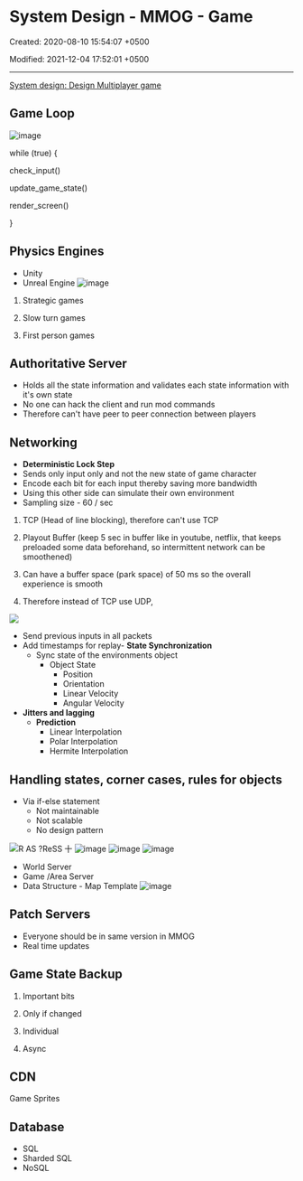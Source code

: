 # System Design - MMOG - Game

Created: 2020-08-10 15:54:07 +0500

Modified: 2021-12-04 17:52:01 +0500

---

[System design: Design Multiplayer game](https://www.youtube.com/playlist?list=PLkQkbY7JNJuCoOw3epgKcNIU6rFri4iQk)
## Game Loop

![image](media/System-Design---MMOG---Game-image1.png)

while (true) {

check_input()

update_game_state()

render_screen()

}
## Physics Engines
-   Unity
-   Unreal Engine
![image](media/System-Design---MMOG---Game-image2.png)
1.  Strategic games

2.  Slow turn games

3.  First person games
## Authoritative Server
-   Holds all the state information and validates each state information with it's own state
-   No one can hack the client and run mod commands
-   Therefore can't have peer to peer connection between players
## Networking
-   **Deterministic Lock Step**
-   Sends only input only and not the new state of game character
-   Encode each bit for each input thereby saving more bandwidth
-   Using this other side can simulate their own environment
-   Sampling size - 60 / sec
1.  TCP (Head of line blocking), therefore can't use TCP

2.  Playout Buffer (keep 5 sec in buffer like in youtube, netflix, that keeps preloaded some data beforehand, so intermittent network can be smoothened)

3.  Can have a buffer space (park space) of 50 ms so the overall experience is smooth

4.  Therefore instead of TCP use UDP,

![](media/System-Design---MMOG---Game-image3.png)
-   Send previous inputs in all packets
-   Add timestamps for replay-   **State Synchronization**
    -   Sync state of the environments object
        -   Object State
            -   Position
            -   Orientation
            -   Linear Velocity
            -   Angular Velocity
-   **Jitters and lagging**
    -   **Prediction**
        -   Linear Interpolation
        -   Polar Interpolation
        -   Hermite Interpolation
## Handling states, corner cases, rules for objects
-   Via if-else statement
    -   Not maintainable
    -   Not scalable
    -   No design pattern

![R AS ?ReSS 十 ](media/System-Design---MMOG---Game-image4.png)
![image](media/System-Design---MMOG---Game-image5.png)
![image](media/System-Design---MMOG---Game-image6.png)
![image](media/System-Design---MMOG---Game-image7.png)
-   World Server
-   Game /Area Server
-   Data Structure - Map Template
![image](media/System-Design---MMOG---Game-image8.png)
## Patch Servers
-   Everyone should be in same version in MMOG
-   Real time updates
## Game State Backup

1.  Important bits

2.  Only if changed

3.  Individual

4.  Async
## CDN

Game Sprites
## Database
-   SQL
-   Sharded SQL
-   NoSQL